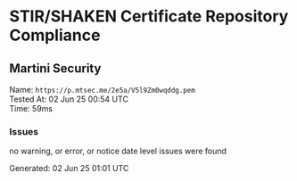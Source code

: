 # STIR/SHAKEN Certificate Repository Compliance

## Martini Security

Name: `https://p.mtsec.me/2e5a/V5l9Zm0wqddg.pem`\
Tested At: 02 Jun 25 00:54 UTC\
Time: 59ms

### Issues

no warning, or error, or notice date level issues were found

Generated: 02 Jun 25 01:01 UTC